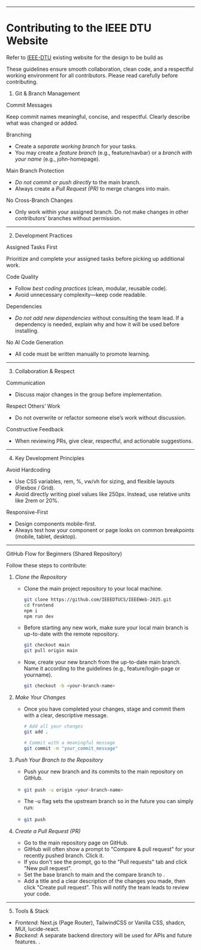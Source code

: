 -----

# Contributing to the IEEE DTU Website

Refer to [IEEE-DTU](https://www.ieeedtu.in/) existing website for the design to be build as

These guidelines ensure smooth collaboration, clean code, and a respectful working environment for all contributors. Please read carefully before contributing.

 1. Git & Branch Management

Commit Messages

Keep commit names meaningful, concise, and respectful. Clearly describe what was changed or added.

Branching

  - Create a *separate working branch* for your tasks.
  - You may create a *feature branch* (e.g., feature/navbar) or a *branch with your name* (e.g., john-homepage).

 Main Branch Protection

  - *Do not commit or push directly* to the main branch.
  - Always create a *Pull Request (PR)* to merge changes into main.

No Cross-Branch Changes

  - Only work within your assigned branch. Do not make changes in other contributors’ branches without permission.

-----
 2. Development Practices

Assigned Tasks First

Prioritize and complete your assigned tasks before picking up additional work.

Code Quality

  - Follow *best coding practices* (clean, modular, reusable code).
  - Avoid unnecessary complexity—keep code readable.

 Dependencies

  - *Do not add new dependencies* without consulting the team lead. If a dependency is needed, explain why and how it will be used before installing.

No AI Code Generation

  - All code must be written manually to promote learning.

-----

 3. Collaboration & Respect

 Communication

  - Discuss major changes in the group before implementation.

Respect Others’ Work

  - Do not overwrite or refactor someone else’s work without discussion.

 Constructive Feedback

  - When reviewing PRs, give clear, respectful, and actionable suggestions.

-----

4. Key Development Principles

Avoid Hardcoding

  - Use CSS variables, rem, %, vw/vh for sizing, and flexible layouts (Flexbox / Grid).
  - Avoid directly writing pixel values like 250px. Instead, use relative units like 2rem or 20%.

 Responsive-First

  - Design components mobile-first.
  - Always test how your component or page looks on common breakpoints (mobile, tablet, desktop).

-----

GitHub Flow for Beginners (Shared Repository)

Follow these steps to contribute:

1.  *Clone the Repository*

      - Clone the main project repository to your local machine.

        ```bash
        git clone https://github.com/IEEEDTUCS/IEEEWeb-2025.git
        cd frontend
        npm i
        npm run dev
        ```    

      - Before starting any new work, make sure your local main branch is up-to-date with the remote repository.

        ```bash
        git checkout main
        git pull origin main
        ```
        
      - Now, create your new branch from the up-to-date main branch. Name it according to the guidelines (e.g., feature/login-page or yourname).

        ```bash
        git checkout -b <your-branch-name>
        ```

2.  *Make Your Changes*
      - Once you have completed your changes, stage and commit them with a clear, descriptive message.

        ```bash
        # Add all your changes
        git add .

        # Commit with a meaningful message
        git commit -m "your_commit_message"
        ```

3.  *Push Your Branch to the Repository*

      - Push your new branch and its commits to the main repository on GitHub.
      - 
        ```bash
        git push -u origin <your-branch-name>
        ```
      - The -u flag sets the upstream branch so in the future you can simply run:
      -
          ```bash
         git push 
          ```
    
      
4.  *Create a Pull Request (PR)*

      - Go to the main repository page on GitHub.
      - GitHub will often show a prompt to "Compare & pull request" for your recently pushed branch. Click it.
      - If you don't see the prompt, go to the "Pull requests" tab and click "New pull request".
      - Set the base branch to main and the compare branch to <your-branch-name>.
      - Add a title and a clear description of the changes you made, then click "Create pull request". This will notify the team leads to review your code.

-----

5. Tools & Stack

  - *Frontend:* Next.js (Page Router), TailwindCSS or Vanilla CSS, shadcn, MUI, lucide-react.
  - *Backend:* A separate backend directory will be used for APIs and future features.
.